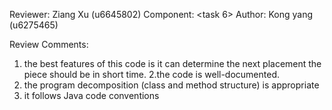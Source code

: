 Reviewer: Ziang Xu (u6645802)
Component: <task 6>
Author:  Kong yang (u6275465)

Review Comments:

1. the best features of this code is it can determine the next placement the piece should be in short time.
2.the code is well-documented.
3. the program decomposition (class and method structure) is appropriate
4. it follows Java code conventions

